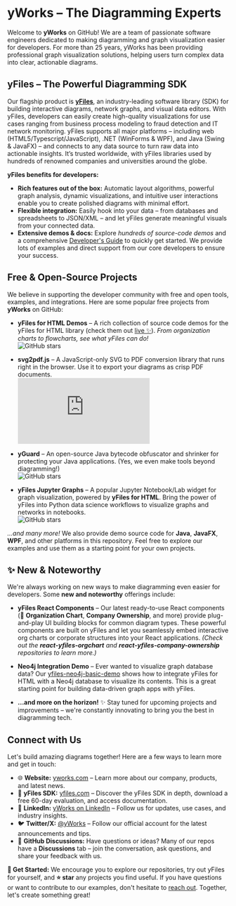 # yWorks – The Diagramming Experts

Welcome to **yWorks** on GitHub! We are a team of passionate software engineers dedicated to making diagramming and graph visualization easier for developers. For more than 25 years, yWorks has been providing professional graph visualization solutions, helping users turn complex data into clear, actionable diagrams.

## yFiles – The Powerful Diagramming SDK

Our flagship product is [**yFiles**](https://www.yfiles.com), an industry-leading software library (SDK) for building interactive diagrams, network graphs, and visual data editors. With yFiles, developers can easily create high-quality visualizations for use cases ranging from business process modeling to fraud detection and IT network monitoring. yFiles supports all major platforms – including web (HTML5/Typescript/JavaScript), .NET (WinForms & WPF), and Java (Swing & JavaFX) – and connects to any data source to turn raw data into actionable insights. It’s trusted worldwide, with yFiles libraries used by hundreds of renowned companies and universities around the globe.

**yFiles benefits for developers:**

- **Rich features out of the box:** Automatic layout algorithms, powerful graph analysis, dynamic visualizations, and intuitive user interactions enable you to create polished diagrams with minimal effort.  
- **Flexible integration:** Easily hook into your data – from databases and spreadsheets to JSON/XML – and let yFiles generate meaningful visuals from your connected data.  
- **Extensive demos & docs:** Explore *hundreds of source-code demos* and a comprehensive [Developer's Guide](https://docs.yworks.com) to quickly get started. We provide lots of examples and direct support from our core developers to ensure your success.

## Free & Open-Source Projects

We believe in supporting the developer community with free and open tools, examples, and integrations. Here are some popular free projects from **yWorks** on GitHub:

- **yFiles for HTML Demos** – A rich collection of source code demos for the yFiles for HTML library (check them out [live ✨](https://live.yworks.com)). *From organization charts to flowcharts, see what yFiles can do!*  
  ![GitHub stars](https://img.shields.io/github/stars/yWorks/yfiles-for-html-demos?style=social)

- **svg2pdf.js** – A JavaScript-only SVG to PDF conversion library that runs right in the browser. Use it to export your diagrams as crisp PDF documents.  
  ![GitHub stars](https://img.shields.io/github/stars/yWorks/svg2pdf.js?style=social)

- **yGuard** – An open-source Java bytecode obfuscator and shrinker for protecting your Java applications. (Yes, we even make tools beyond diagramming!)  
  ![GitHub stars](https://img.shields.io/github/stars/yWorks/yGuard?style=social)

- **yFiles Jupyter Graphs** – A popular Jupyter Notebook/Lab widget for graph visualization, powered by **yFiles for HTML**. Bring the power of yFiles into Python data science workflows to visualize graphs and networks in notebooks.  
  ![GitHub stars](https://img.shields.io/github/stars/yWorks/yfiles-jupyter-graphs?style=social)

*...and many more!* We also provide demo source code for **Java**, **JavaFX**, **WPF**, and other platforms in this repository. Feel free to explore our examples and use them as a starting point for your own projects.

## ✨ New & Noteworthy

We're always working on new ways to make diagramming even easier for developers. Some **new and noteworthy** offerings include:

- **yFiles React Components** – Our latest ready-to-use React components (🚀 **Organization Chart**, **Company Ownership**, and more) provide plug-and-play UI building blocks for common diagram types. These powerful components are built on yFiles and let you seamlessly embed interactive org charts or corporate structures into your React applications. *(Check out the **react-yfiles-orgchart** and **react-yfiles-company-ownership** repositories to learn more.)*

- **Neo4j Integration Demo** – Ever wanted to visualize graph database data? Our [yfiles-neo4j-basic-demo](https://github.com/yWorks/yfiles-neo4j-basic-demo) shows how to integrate yFiles for HTML with a Neo4j database to visualize its contents. This is a great starting point for building data-driven graph apps with yFiles.

- **...and more on the horizon!** ✨ Stay tuned for upcoming projects and improvements – we're constantly innovating to bring you the best in diagramming tech.

## Connect with Us

Let's build amazing diagrams together! Here are a few ways to learn more and get in touch:

- 🌐 **Website:** [yworks.com](https://www.yworks.com) – Learn more about our company, products, and latest news.  
- 📘 **yFiles SDK:** [yfiles.com](https://www.yfiles.com) – Discover the yFiles SDK in depth, download a free 60-day evaluation, and access documentation.  
- 💼 **LinkedIn:** [yWorks on LinkedIn](https://www.linkedin.com/company/yworks-gmbh/) – Follow us for updates, use cases, and industry insights.  
- 🐦 **Twitter/X:** [@yWorks](https://twitter.com/yWorks) – Follow our official account for the latest announcements and tips.  
- 💬 **GitHub Discussions:** Have questions or ideas? Many of our repos have a **Discussions** tab – join the conversation, ask questions, and share your feedback with us.

**🚀 Get Started:** We encourage you to explore our repositories, try out yFiles for yourself, and **⭐️ star** any projects you find useful. If you have questions or want to contribute to our examples, don't hesitate to [reach out](https://www.yworks.com/contact). Together, let's create something great!